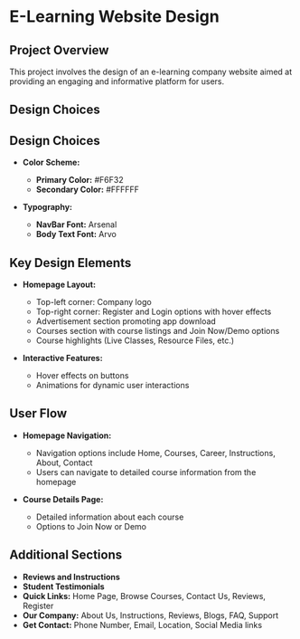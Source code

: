 # E-Learning Website Design

## Project Overview
This project involves the design of an e-learning company website aimed at providing an engaging and informative platform for users.

## Design Choices

## Design Choices
- **Color Scheme:**
  - **Primary Color:** #F6F32
  - **Secondary Color:** #FFFFFF
    
- **Typography:**
  - **NavBar Font:** Arsenal
  - **Body Text Font:** Arvo

## Key Design Elements
- **Homepage Layout:**
  - Top-left corner: Company logo
  - Top-right corner: Register and Login options with hover effects
  - Advertisement section promoting app download
  - Courses section with course listings and Join Now/Demo options
  - Course highlights (Live Classes, Resource Files, etc.)

- **Interactive Features:**
  - Hover effects on buttons
  - Animations for dynamic user interactions

## User Flow
- **Homepage Navigation:**
  - Navigation options include Home, Courses, Career, Instructions, About, Contact
  - Users can navigate to detailed course information from the homepage

- **Course Details Page:**
  - Detailed information about each course
  - Options to Join Now or Demo

## Additional Sections
- **Reviews and Instructions**
- **Student Testimonials**
- **Quick Links:** Home Page, Browse Courses, Contact Us, Reviews, Register
- **Our Company:** About Us, Instructions, Reviews, Blogs, FAQ, Support
- **Get Contact:** Phone Number, Email, Location, Social Media links

